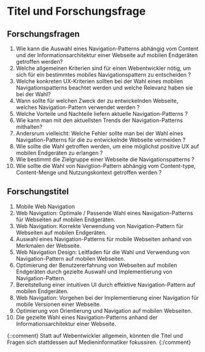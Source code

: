 # Titel und Forschungsfrage

## Forschungsfragen

1. Wie kann die Auswahl eines Navigation-Patterns abhängig vom Content und der Informationsarchitektur einer Webseite auf mobilen Endgeräten getroffen werden?
2. Welche allgemeinen Kriterien sind für einen Webentwickler nötig, um sich für ein bestimmtes mobiles Navigationspattern zu entscheiden ?
3. Welche konkreten UX-Kriterien sollten bei der Wahl eines mobilen Navigationspatterns beachtet werden und welche Relevanz haben sie bei der Wahl?
4. Wann sollte für welchen Zweck der zu entwickelnden Webseite, welches Navigation-Pattern verwendet werden ?
5. Welche Vorteile und Nachteile liefern aktuelle Navigation-Patterns ?
6. Wie kann man mit den aktuellsten Trends der Navigation-Patterns mithalten?
7. Andersrum vielleicht: Welche Fehler sollte man bei der Wahl eines Navigation-Patterns für die zu entwickelnde Webseite vermeiden ?
8. Wie sollte die Wahl getroffen werden, um eine möglichst positive UX auf mobilen Endgeräten zu erlangen ?
9. Wie bestimmt die Zielgruppe einer Webseite die Navigationspatterns ?
10. Wie sollte die Wahl von Navigtion-Pattern abhängig vom Content-type, Content-Menge und Nutzungskontext getroffen werden ?

## Forschungstitel

1. Mobile Web Navigation
2. Web Navigation: Optimale / Passende Wahl eines Navigation-Patterns für Webseiten auf mobilen Endgeräten.
3. Web Navigation: Korrekte Verwendung von Navigation-Pattern für Webseiten auf mobilen Endgeräten.
4. Auswahl eines Navigation-Patterns für mobile Webseiten anhand von Merkmalen der Webseite.
5. Web Navigation Design: Leitfaden für die Wahl und Verwendung von Navigation-Pattern auf mobilen Webseiten.
6. Optimierung der Benutzererfahrung von Webseiten auf mobilen Endgeräten durch gezielte Auswahl
und Implementierung von Navigation-Pattern.
7. Bereitstellung einer intuitiven UI durch effektive Navigation-Pattern auf mobilen Endgeräten.
8. Web Navigation: Vorgehen bei der Implementierung einer Navigation für mobile Versionen einer Webseite.
9. Optimierung von Orientierung und Navigation auf mobilen Webseiten.
10. Die gezielte Wahl eines Navigation-Patterns anhand der Informationsarchitektur einer Webseite.

{::comment} Statt auf Webentwickler allgemein, könnten die Titel und Fragen sich stattdessen auf Medieninformatiker fokussiren. {:/comment}
